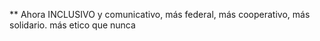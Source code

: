 ** Ahora INCLUSIVO y comunicativo, más federal, más cooperativo, más solidario. más etico que nunca
